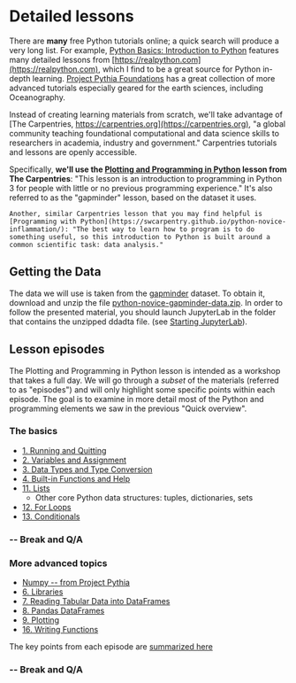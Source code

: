 # Detailed lessons

There are **many** free Python tutorials online; a quick search will produce a very long list. For example, [Python Basics: Introduction to Python](https://realpython.com/learning-paths/python-basics/) features many detailed lessons from [https://realpython.com](https://realpython.com), which I find to be a great source for Python in-depth learning. [Project Pythia Foundations](https://foundations.projectpythia.org/landing-page.html) has a great collection of more advanced tutorials especially geared for the earth sciences, including Oceanography.

Instead of creating learning materials from scratch, we'll take advantage of [The Carpentries, https://carpentries.org](https://carpentries.org), "a global community teaching foundational computational and data science skills to researchers in academia, industry and government." Carpentries tutorials and lessons are openly accessible.

Specifically, **we'll use the [Plotting and Programming in Python](https://swcarpentry.github.io/python-novice-gapminder/) lesson from The Carpentries**: "This lesson is an introduction to programming in Python 3 for people with little or no previous programming experience." It's also referred to as the "gapminder" lesson, based on the dataset it uses.

```{note}
Another, similar Carpentries lesson that you may find helpful is [Programming with Python](https://swcarpentry.github.io/python-novice-inflammation/): "The best way to learn how to program is to do something useful, so this introduction to Python is built around a common scientific task: data analysis."
```

## Getting the Data

The data we will use is taken from the [gapminder](https://en.wikipedia.org/wiki/Gapminder_Foundation) dataset. To obtain it, download and unzip the file [python-novice-gapminder-data.zip](https://swcarpentry.github.io/python-novice-gapminder/files/python-novice-gapminder-data.zip). In order to follow the presented material, you should launch JupyterLab in the folder that contains the unzipped ddadta file. (see [Starting JupyterLab](https://swcarpentry.github.io/python-novice-gapminder/01-run-quit.html#starting-jupyterlab)).

## Lesson episodes

The Plotting and Programming in Python lesson is intended as a workshop that takes a full day. We will go through a *subset* of the materials (referred to as "episodes") and will only highlight some specific points within each episode. The goal is to examine in more detail most of the Python and programming elements we saw in the previous "Quick overview".

### The basics

- [1. Running and Quitting](https://swcarpentry.github.io/python-novice-gapminder/01-run-quit.html)
- [2. Variables and Assignment](https://swcarpentry.github.io/python-novice-gapminder/02-variables.html)
- [3. Data Types and Type Conversion](https://swcarpentry.github.io/python-novice-gapminder/03-types-conversion.html)
- [4. Built-in Functions and Help](https://swcarpentry.github.io/python-novice-gapminder/04-built-in.html)
- [11. Lists](https://swcarpentry.github.io/python-novice-gapminder/11-lists.html)
    - Other core Python data structures: tuples, dictionaries, sets
- [12. For Loops](https://swcarpentry.github.io/python-novice-gapminder/12-for-loops.html)
- [13. Conditionals](https://swcarpentry.github.io/python-novice-gapminder/13-conditionals.html)

### -- Break and Q/A
### More advanced topics

- [Numpy -- from Project Pythia](https://foundations.projectpythia.org/core/numpy/numpy-basics.html)
- [6. Libraries](https://swcarpentry.github.io/python-novice-gapminder/06-libraries.html)
- [7. Reading Tabular Data into DataFrames](https://swcarpentry.github.io/python-novice-gapminder/07-reading-tabular.html)
- [8. Pandas DataFrames](https://swcarpentry.github.io/python-novice-gapminder/08-data-frames.html)
- [9. Plotting](https://swcarpentry.github.io/python-novice-gapminder/09-plotting.html)
- [16. Writing Functions](https://swcarpentry.github.io/python-novice-gapminder/16-writing-functions.html)

The key points from each episode are [summarized here](https://swcarpentry.github.io/python-novice-gapminder/instructor/key-points.html)

### -- Break and Q/A
